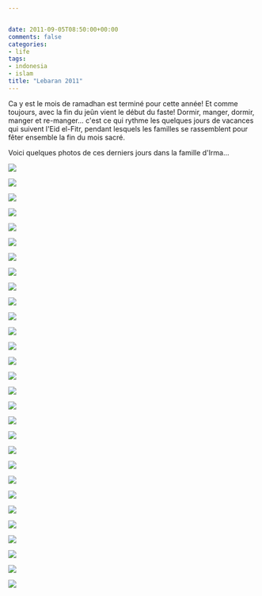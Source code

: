 ```yaml
---


date: 2011-09-05T08:50:00+00:00
comments: false
categories: 
- life
tags:
- indonesia
- islam
title: "Lebaran 2011"
---
```


Ca y est le mois de ramadhan est terminé pour cette année! Et comme toujours, avec la fin du jeûn vient le début du faste! Dormir, manger, dormir, manger et re-manger... c'est ce qui rythme les quelques jours de vacances qui suivent l'Eid el-Fitr, pendant lesquels les familles se rassemblent pour fêter ensemble la fin du mois sacré.

Voici quelques photos de ces derniers jours dans la famille d'Irma...

![](media/Lebaran2011-Bogor-6.jpg)

![](media/Lebaran2011-Bogor-8.jpg)

![](media/Lebaran2011-Bogor-12.jpg)

![](media/Lebaran2011-Bogor-13.jpg)

![](media/Lebaran2011-Bogor-19.jpg)

![](media/Lebaran2011-Bogor-21.jpg)

![](media/Lebaran2011-Bogor-31.jpg)

![](media/Lebaran2011-Bogor-38.jpg)

![](media/Lebaran2011-Bogor-40.jpg)

![](media/Lebaran2011-Bogor-41.jpg)

![](media/Lebaran2011-Bogor-46.jpg)

![](media/Lebaran2011-Bogor-48.jpg)

![](media/Lebaran2011-Bogor-49.jpg)

![](media/Lebaran2011-Bogor-50.jpg)

![](media/Lebaran2011-Bogor-55.jpg)

![](media/Lebaran2011-Bogor-56.jpg)

![](media/Lebaran2011-Bogor-57.jpg)

![](media/Lebaran2011-Bogor-60.jpg)

![](media/Lebaran2011-Bogor-65.jpg)

![](media/Lebaran2011-Bogor-66.jpg)

![](media/Lebaran2011-Jakarta-1.jpg)

![](media/Lebaran2011-Jakarta-3.jpg)

![](media/Lebaran2011-Jakarta-13.jpg)

![](media/Lebaran2011-Jakarta-15.jpg)

![](media/Lebaran2011-Jakarta-16.jpg)

![](media/Lebaran2011-Jakarta-17.jpg)

![](media/Lebaran2011-Jakarta-18.jpg)

![](media/Lebaran2011-Jakarta-19.jpg)

![](media/Lebaran2011-Jakarta-27.jpg)